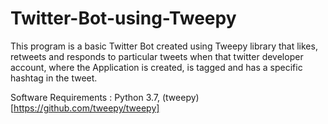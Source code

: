 # Twitter-Bot-using-Tweepy
This program is a basic Twitter Bot created using Tweepy library that likes, retweets and responds to particular tweets when that twitter developer account, where the Application is created, is tagged and has a specific hashtag in the tweet.

Software Requirements : Python 3.7, (tweepy)[https://github.com/tweepy/tweepy]
